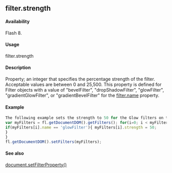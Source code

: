 ## filter.strength

#### Availability

Flash 8.

#### Usage

filter.strength

#### Description

Property; an integer that specifies the percentage strength of the filter. Acceptable values are between 0 and 25,500. This property is defined for Filter objects with a value of "bevelFilter", "dropShadowFilter", "glowFilter", "gradientGlowFilter", or "gradientBevelFilter" for the [filter.name](../Filter_object/filter13.md) property.

#### Example

```javascript
The following example sets the strength to 50 for the Glow filters on the selected object(s):
var myFilters = fl.getDocumentDOM().getFilters(); for(i=0; i < myFilters.length; i++){
if(myFilters[i].name == 'glowFilter'){ myFilters[i].strength = 50;
}
}
fl.getDocumentDOM().setFilters(myFilters);

```
#### See also

[document.setFilterProperty()](../Document_object/docum520.md)
